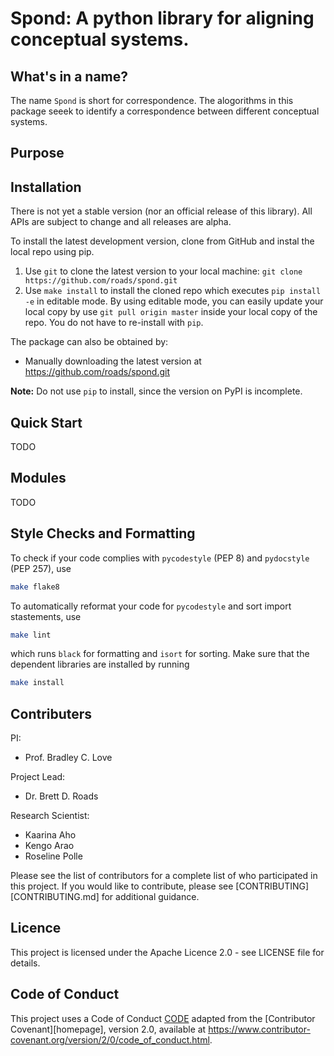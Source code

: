 # Spond: A python library for aligning conceptual systems.

## What's in a name?
The name `Spond` is short for correspondence. The alogorithms in this package seeek to identify a correspondence between different conceptual systems.

## Purpose


## Installation

There is not yet a stable version (nor an official release of this library). All APIs are subject to change and all releases are alpha.

To install the latest development version, clone from GitHub and instal the local repo using pip.
1. Use `git` to clone the latest version to your local machine: `git clone https://github.com/roads/spond.git`
2. Use `make install` to install the cloned repo which executes `pip install -e` in editable mode. By using editable mode, you can easily update your local copy by use `git pull origin master` inside your local copy of the repo. You do not have to re-install with `pip`.

The package can also be obtained by:
* Manually downloading the latest version at https://github.com/roads/spond.git

**Note:** Do not use `pip` to install, since the version on PyPI is incomplete.

## Quick Start
TODO

## Modules
TODO

## Style Checks and Formatting
To check if your code complies with `pycodestyle` (PEP 8) and `pydocstyle` (PEP 257), use
```bash
make flake8
```
To automatically reformat your code for `pycodestyle` and sort import stastements, use
```bash
make lint
```
which runs `black` for formatting and `isort` for sorting. Make sure that the dependent libraries are installed by running
```bash
make install
```

## Contributers
PI:
* Prof. Bradley C. Love

Project Lead:
* Dr. Brett D. Roads

Research Scientist:
* Kaarina Aho
* Kengo Arao
* Roseline Polle

Please see the list of contributors for a complete list of who participated in this project. If you would like to contribute, please see [CONTRIBUTING][CONTRIBUTING.md] for additional guidance.

## Licence
This project is licensed under the Apache Licence 2.0 - see LICENSE file for details.

## Code of Conduct
This project uses a Code of Conduct [CODE](CODE.md) adapted from the [Contributor Covenant][homepage], version 2.0, available at <https://www.contributor-covenant.org/version/2/0/code_of_conduct.html>.